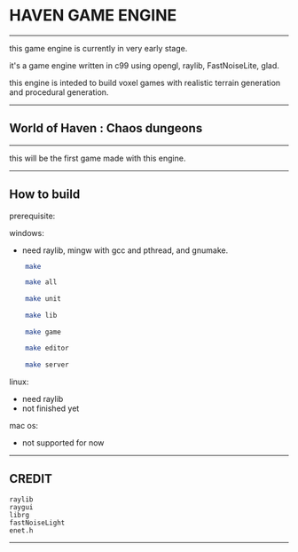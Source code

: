 # HAVEN GAME ENGINE

___

this game engine is currently in very early stage.

it's a game engine written in c99 using opengl, raylib, FastNoiseLite, glad.

this engine is inteded to build voxel games with realistic terrain generation and procedural generation.

___

## World of Haven : Chaos dungeons

___

this will be the first game made with this engine.
___

## How to build

prerequisite:

windows:

- need raylib, mingw with gcc and pthread, and gnumake.

```sh
	make

	make all
	
	make unit
	
	make lib
	
	make game
	
	make editor
	
	make server 
```

linux:

- need raylib
- not finished yet

mac os:

- not supported for now

___

## CREDIT

	raylib
	raygui
	librg
	fastNoiseLight
	enet.h

___

